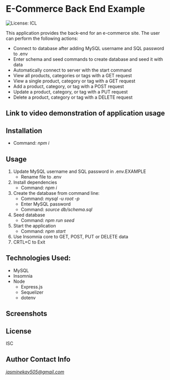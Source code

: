# E-Commerce Back End Example
![License: ICL](https://img.shields.io/badge/License-ISC-blue.svg)

This application provides the back-end for an e-commerce site. The user can perform the following actions: 
- Connect to database after adding MySQL username and SQL password to .env  
- Enter schema and seed commands to create database and seed it with data  
- Automatically connect to server with the start command
- View all products, categories or tags with a GET request
- View a single product, category or tag with a GET request
- Add a product, category, or tag with a POST request
- Update a product, category, or tag with a PUT request
- Delete a product, category or tag with a DELETE request

## Link to video demonstration of application usage

## Installation
- Command: *npm i*

## Usage
1. Update MySQL username and SQL password in .env.EXAMPLE
    - Rename file to .env
2. Install dependencies
    - Command: *npm i*
3. Create the database from command line:
    - Command: *mysql -u root -p*
    - Enter MySQL password
    - Command: *source db/schema.sql*
4. Seed database
    - Command: *npm run seed*
5. Start the application
    - Command: *npm start* 
6. Use Insomnia core to GET, POST, PUT or DELETE data
7. CRTL+C to Exit

## Technologies Used:
- MySQL
- Insomnia
- Node
    - Express.js
    - Sequelizer
    - dotenv

## Screenshots

## License
ISC

## Author Contact Info
*jasminekay505@gmail.com*